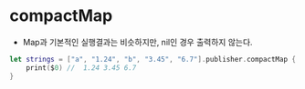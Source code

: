 # compactMap

- Map과 기본적인 실행결과는 비슷하지만, nil인 경우 출력하지 않는다. 

```swift 
let strings = ["a", "1.24", "b", "3.45", "6.7"].publisher.compactMap { Float($0) }.sink {
    print($0) //  1.24 3.45 6.7
}
```
